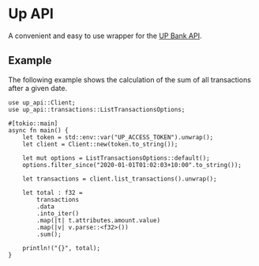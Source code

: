 # Up API

A convenient and easy to use wrapper for the [UP Bank API](https://developer.up.com.au).

## Example

The following example shows the calculation of the sum of all transactions after a given date.

```
use up_api::Client;
use up_api::transactions::ListTransactionsOptions;

#[tokio::main]
async fn main() {
    let token = std::env::var("UP_ACCESS_TOKEN").unwrap();
    let client = Client::new(token.to_string());

    let mut options = ListTransactionsOptions::default();
    options.filter_since("2020-01-01T01:02:03+10:00".to_string());

    let transactions = client.list_transactions().unwrap();

    let total : f32 =
        transactions
        .data
        .into_iter()
        .map(|t| t.attributes.amount.value)
        .map(|v| v.parse::<f32>())
        .sum();

    println!("{}", total);
}
```
